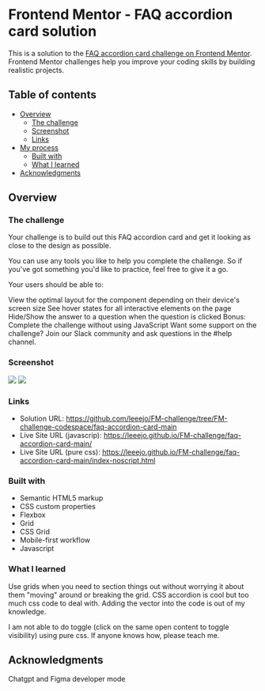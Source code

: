 # Frontend Mentor - FAQ accordion card solution

This is a solution to the [FAQ accordion card challenge on Frontend Mentor](https://www.frontendmentor.io/challenges/faq-accordion-card-XlyjD0Oam). Frontend Mentor challenges help you improve your coding skills by building realistic projects. 

## Table of contents

- [Overview](#overview)
  - [The challenge](#the-challenge)
  - [Screenshot](#screenshot)
  - [Links](#links)
- [My process](#my-process)
  - [Built with](#built-with)
  - [What I learned](#what-i-learned)
- [Acknowledgments](#acknowledgments)

## Overview

### The challenge

Your challenge is to build out this FAQ accordion card and get it looking as close to the design as possible.

You can use any tools you like to help you complete the challenge. So if you've got something you'd like to practice, feel free to give it a go.

Your users should be able to:

View the optimal layout for the component depending on their device's screen size
See hover states for all interactive elements on the page
Hide/Show the answer to a question when the question is clicked
Bonus: Complete the challenge without using JavaScript
Want some support on the challenge? Join our Slack community and ask questions in the #help channel.

### Screenshot

![](ss-d.jpg)
![](ss-m.jpg)



### Links

- Solution URL: https://github.com/leeejo/FM-challenge/tree/FM-challenge-codespace/faq-accordion-card-main
- Live Site URL (javascrip): https://leeejo.github.io/FM-challenge/faq-accordion-card-main/
- Live Site URL (pure css): https://leeejo.github.io/FM-challenge/faq-accordion-card-main/index-noscript.html



### Built with

- Semantic HTML5 markup
- CSS custom properties
- Flexbox
- Grid
- CSS Grid
- Mobile-first workflow
- Javascript


### What I learned

Use grids when you need to section things out without worrying it about them "moving" around or breaking the grid.
CSS accordion is cool but too much css code to deal with.
Adding the vector into the code is out of my knowledge.

I am not able to do toggle (click on the same open content to toggle visibility) using pure css. If anyone knows how, please teach me.

## Acknowledgments

Chatgpt and Figma developer mode
